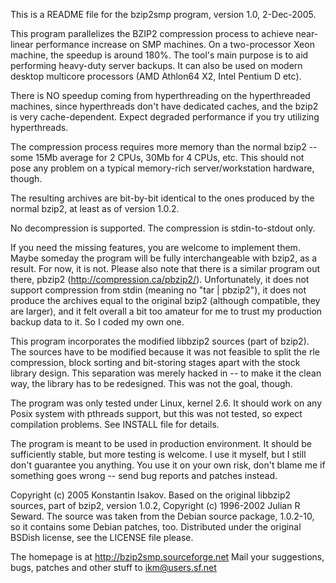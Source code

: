 This is a README file for the bzip2smp program, version 1.0, 2-Dec-2005.

This program parallelizes the BZIP2 compression process to achieve near-linear
performance increase on SMP machines. On a two-processor Xeon machine, the
speedup is around 180%. The tool's main purpose is to aid performing heavy-duty
server backups. It can also be used on modern desktop multicore processors
(AMD Athlon64 X2, Intel Pentium D etc).

There is NO speedup coming from hyperthreading on the hyperthreaded machines,
since hyperthreads don't have dedicated caches, and the bzip2 is very
cache-dependent. Expect degraded performance if you try utilizing hyperthreads.

The compression process requires more memory than the normal bzip2 -- some
15Mb average for 2 CPUs, 30Mb for 4 CPUs, etc. This should not pose any problem
on a typical memory-rich server/workstation hardware, though.

The resulting archives are bit-by-bit identical to the ones produced by the
normal bzip2, at least as of version 1.0.2.

No decompression is supported. The compression is stdin-to-stdout only.

If you need the missing features, you are welcome to implement them. Maybe
someday the program will be fully interchangeable with bzip2, as a result. For
now, it is not. Please also note that there is a similar program out there,
pbzip2 (http://compression.ca/pbzip2/). Unfortunately, it does not support
compression from stdin (meaning no "tar | pbzip2"), it does not produce
the archives equal to the original bzip2 (although compatible, they are
larger), and it felt overall a bit too amateur for me to trust my production
backup data to it. So I coded my own one.

This program incorporates the modified libbzip2 sources (part of bzip2). The
sources have to be modified because it was not feasible to split the rle
compression, block sorting and bit-storing stages apart with the stock
library design. This separation was merely hacked in -- to make it the clean
way, the library has to be redesigned. This was not the goal, though.

The program was only tested under Linux, kernel 2.6. It should work on any
Posix system with pthreads support, but this was not tested, so expect
compilation problems. See INSTALL file for details.

The program is meant to be used in production environment. It should be
sufficiently stable, but more testing is welcome. I use it myself, but I still
don't guarantee you anything. You use it on your own risk, don't blame me
if something goes wrong -- send bug reports and patches instead.

Copyright (c) 2005 Konstantin Isakov. Based on the original libbzip2 sources,
part of bzip2, version 1.0.2, Copyright (c) 1996-2002 Julian R Seward. The
source was taken from the Debian source package, 1.0.2-10, so it contains
some Debian patches, too. Distributed under the original BSDish license,
see the LICENSE file please.

The homepage is at http://bzip2smp.sourceforge.net
Mail your suggestions, bugs, patches and other stuff to ikm@users.sf.net 
